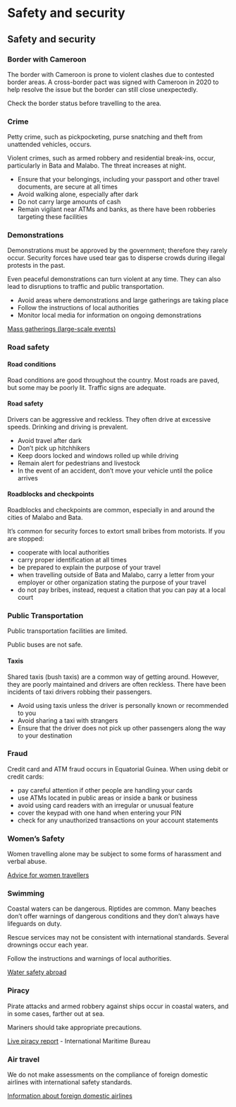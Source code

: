 # Safety and security

## Safety and security

### Border with Cameroon

The border with Cameroon is prone to violent clashes due to contested border areas. A cross-border pact was signed with Cameroon in 2020 to help resolve the issue but the border can still close unexpectedly.

Check the border status before travelling to the area.

### Crime

Petty crime, such as pickpocketing, purse snatching and theft from unattended vehicles, occurs.

Violent crimes, such as armed robbery and residential break-ins, occur, particularly in Bata and Malabo. The threat increases at night.

* Ensure that your belongings, including your passport and other travel documents, are secure at all times
* Avoid walking alone, especially after dark
* Do not carry large amounts of cash
* Remain vigilant near ATMs and banks, as there have been robberies targeting these facilities

### Demonstrations

Demonstrations must be approved by the government; therefore they rarely occur. Security forces have used tear gas to disperse crowds during illegal protests in the past.

Even peaceful demonstrations can turn violent at any time. They can also lead to disruptions to traffic and public transportation.

* Avoid areas where demonstrations and large gatherings are taking place
* Follow the instructions of local authorities
* Monitor local media for information on ongoing demonstrations

[Mass gatherings (large-scale events)](https://travel.gc.ca/travelling/health-safety/mass-gatherings)

### Road safety

#### Road conditions

Road conditions are good throughout the country. Most roads are paved, but some may be poorly lit. Traffic signs are adequate.

#### Road safety

Drivers can be aggressive and reckless. They often drive at excessive speeds. Drinking and driving is prevalent.

* Avoid travel after dark
* Don’t pick up hitchhikers
* Keep doors locked and windows rolled up while driving
* Remain alert for pedestrians and livestock
* In the event of an accident, don’t move your vehicle until the police arrives

#### Roadblocks and checkpoints

Roadblocks and checkpoints are common, especially in and around the cities of Malabo and Bata.

It’s common for security forces to extort small bribes from motorists. If you are stopped:

* cooperate with local authorities
* carry proper identification at all times
* be prepared to explain the purpose of your travel
* when travelling outside of Bata and Malabo, carry a letter from your employer or other organization stating the purpose of your travel
* do not pay bribes, instead, request a citation that you can pay at a local court

### Public Transportation

Public transportation facilities are limited.

Public buses are not safe.

#### Taxis

Shared taxis (bush taxis) are a common way of getting around. However, they are poorly maintained and drivers are often reckless. There have been incidents of taxi drivers robbing their passengers.

* Avoid using taxis unless the driver is personally known or recommended to you
* Avoid sharing a taxi with strangers
* Ensure that the driver does not pick up other passengers along the way to your destination

### Fraud

Credit card and ATM fraud occurs in Equatorial Guinea. When using debit or credit cards:

* pay careful attention if other people are handling your cards
* use ATMs located in public areas or inside a bank or business
* avoid using card readers with an irregular or unusual feature
* cover the keypad with one hand when entering your PIN
* check for any unauthorized transactions on your account statements

### Women’s Safety

Women travelling alone may be subject to some forms of harassment and verbal abuse.

[Advice for women travellers](https://travel.gc.ca/travelling/health-safety/advice-for-women-travellers "Advice for women travellers")

### Swimming

Coastal waters can be dangerous. Riptides are common. Many beaches don’t offer warnings of dangerous conditions and they don’t always have lifeguards on duty.

Rescue services may not be consistent with international standards. Several drownings occur each year.

Follow the instructions and warnings of local authorities.

[Water safety abroad](https://travel.gc.ca/travelling/health-safety/water-safety)

### Piracy

Pirate attacks and armed robbery against ships occur in coastal waters, and in some cases, farther out at sea.

Mariners should take appropriate precautions.

[Live piracy report](https://icc-ccs.org/index.php/piracy-reporting-centre) - International Maritime Bureau

### Air travel

We do not make assessments on the compliance of foreign domestic airlines with international safety standards.

[Information about foreign domestic airlines](https://travel.gc.ca/air/in-flight-safety#other)